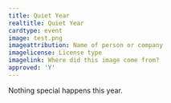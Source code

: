 ```yaml
---
title: Quiet Year
realtitle: Quiet Year
cardtype: event
image: test.png
imageattribution: Name of person or company
imagelicense: License type
imagelink: Where did this image come from?
approved: 'Y'
---
```


Nothing special happens this year.
